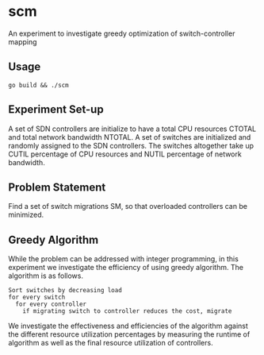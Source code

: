 <a name="SCM"></a>

# scm
An experiment to investigate greedy optimization of switch-controller mapping

## Usage ##

`go build && ./scm`


## Experiment Set-up 

A set of SDN controllers are initialize to have a total CPU resources CTOTAL and total network bandwidth NTOTAL. A set of switches are initialized and randomly assigned to the SDN controllers. The switches altogether take up CUTIL percentage of CPU resources and NUTIL percentage of network bandwidth. 

## Problem Statement

Find a set of switch migrations SM, so that overloaded controllers can be minimized. 

## Greedy Algorithm

While the problem can be addressed with integer programming, in this experiment we investigate the efficiency of using greedy algorithm. The algorithm is as follows.

```
Sort switches by decreasing load 
for every switch 
  for every controller 
    if migrating switch to controller reduces the cost, migrate 
```

We investigate the effectiveness and efficiencies of the algorithm against the different resource utilization percentages by measuring the runtime of algorithm as well as the final resource utilization of controllers. 


